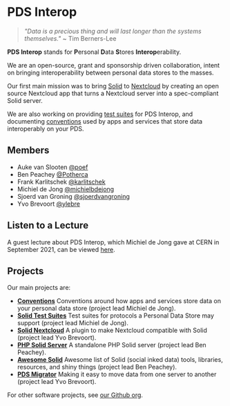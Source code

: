 # PDS Interop

> _"Data is a precious thing and will last longer than the systems themselves."_
> ~ Tim Berners-Lee

**PDS Interop** stands for **P**ersonal **D**ata **S**tores **Interop**erability.

We are an open-source, grant and sponsorship driven collaboration, intent on 
bringing interoperability between personal data stores to the masses.

Our first main mission was to bring [Solid](https://solidproject.org/) to
[Nextcloud](https://nextcloud.com/) by creating an open source Nextcloud app that
turns a Nextcloud server into a spec-compliant Solid server.

We are also working on providing [test suites](https://pdsinterop.org/test-suites/) for PDS Interop,
and documenting [conventions](https://pdsinterop.org/conventions/) used by apps and services that store data
interoperably on your PDS.

## Members

- Auke van Slooten [@poef](https://github.com/poef)
- Ben Peachey [@Potherca](https://github.com/Potherca)
- Frank Karlitschek [@karlitschek](https://github.com/karlitschek)
- Michiel de Jong [@michielbdejong](https://github.com/michielbdejong)
- Sjoerd van Groning [@sjoerdvangroning](https://github.com/sjoerdvangroning)
- Yvo Brevoort [@ylebre](https://github.com/ylebre)

## Listen to a Lecture
A guest lecture about PDS Interop, which Michiel de Jong gave at CERN in September 2021, can be viewed [here](https://cds.cern.ch/record/2782493).

## Projects

Our main projects are:

- **[Conventions](https://pdsinterop.org/conventions/)**
  Conventions around how apps and services store data on your personal data store (project lead Michiel de Jong).
- **[Solid Test Suites](https://pdsinterop.org/test-suites/)**
  Test suites for protocols a Personal Data Store may support (project lead Michiel de Jong).
- **[Solid Nextcloud](https://github.com/pdsinterop/solid-nextcloud)**
  A plugin to make Nextcloud compatible with Solid (project lead Yvo Brevoort).
- **[PHP Solid Server](https://pdsinterop.org/php-solid-server/)**
  A standalone PHP Solid server (project lead Ben Peachey).
- **[Awesome Solid](https://pdsinterop.org/awesome-solid/)**
  Awesome list of Solid (social inked data) tools, libraries, resources, and 
  shiny things (project lead Ben Peachey).
- **[PDS Migrator](https://pdsinterop.org/pds-migrator/)** Making it easy to move data 
  from one server to another (project lead Yvo Brevoort).

For other software projects, see [our Github org](https://github.com/pdsinterop).
